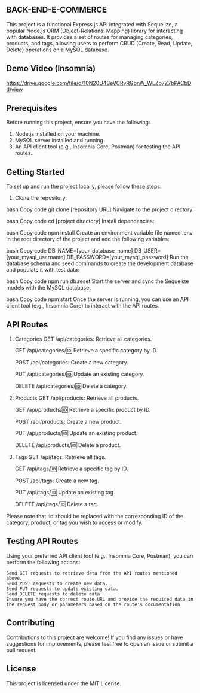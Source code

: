 ## BACK-END-E-COMMERCE
This project is a functional Express.js API integrated with Sequelize, a popular Node.js ORM (Object-Relational Mapping) library for interacting with databases. It provides a set of routes for managing categories, products, and tags, allowing users to perform CRUD (Create, Read, Update, Delete) operations on a MySQL database.

## Demo Video (Insomnia)
https://drive.google.com/file/d/10N20U4BeVCRvRGbnW_WLZb7Z7bPACbDd/view

## Prerequisites
Before running this project, ensure you have the following:

1. Node.js installed on your machine.
2. MySQL server installed and running.
3. An API client tool (e.g., Insomnia Core, Postman) for testing the API routes.
## Getting Started
To set up and run the project locally, please follow these steps:

1. Clone the repository:

bash
Copy code
git clone [repository URL]
Navigate to the project directory:

bash
Copy code
cd [project directory]
Install dependencies:

bash
Copy code
npm install
Create an environment variable file named .env in the root directory of the project and add the following variables:

bash
Copy code
DB_NAME=[your_database_name]
DB_USER=[your_mysql_username]
DB_PASSWORD=[your_mysql_password]
Run the database schema and seed commands to create the development database and populate it with test data:

bash
Copy code
npm run db:reset
Start the server and sync the Sequelize models with the MySQL database:

bash
Copy code
npm start
Once the server is running, you can use an API client tool (e.g., Insomnia Core) to interact with the API routes.

## API Routes
1. Categories
    GET /api/categories: Retrieve all categories.

    GET /api/categories/:id: Retrieve a specific category by ID.

    POST /api/categories: Create a new category.

    PUT /api/categories/:id: Update an existing category.

    DELETE /api/categories/:id: Delete a category.

2. Products
    GET /api/products: Retrieve all products.

    GET /api/products/:id: Retrieve a specific product by ID.

    POST /api/products: Create a new product.

    PUT /api/products/:id: Update an existing product.

    DELETE /api/products/:id: Delete a product.

3. Tags
    GET /api/tags: Retrieve all tags.

    GET /api/tags/:id: Retrieve a specific tag by ID.

    POST /api/tags: Create a new tag.

    PUT /api/tags/:id: Update an existing tag.

    DELETE /api/tags/:id: Delete a tag.

Please note that :id should be replaced with the corresponding ID of the category, product, or tag you wish to access or modify.

## Testing API Routes
Using your preferred API client tool (e.g., Insomnia Core, Postman), you can perform the following actions:

    Send GET requests to retrieve data from the API routes mentioned above.
    Send POST requests to create new data.
    Send PUT requests to update existing data.
    Send DELETE requests to delete data.
    Ensure you have the correct route URL and provide the required data in the request body or parameters based on the route's documentation.

## Contributing
Contributions to this project are welcome! If you find any issues or have suggestions for improvements, please feel free to open an issue or submit a pull request.

## License
This project is licensed under the MIT License.